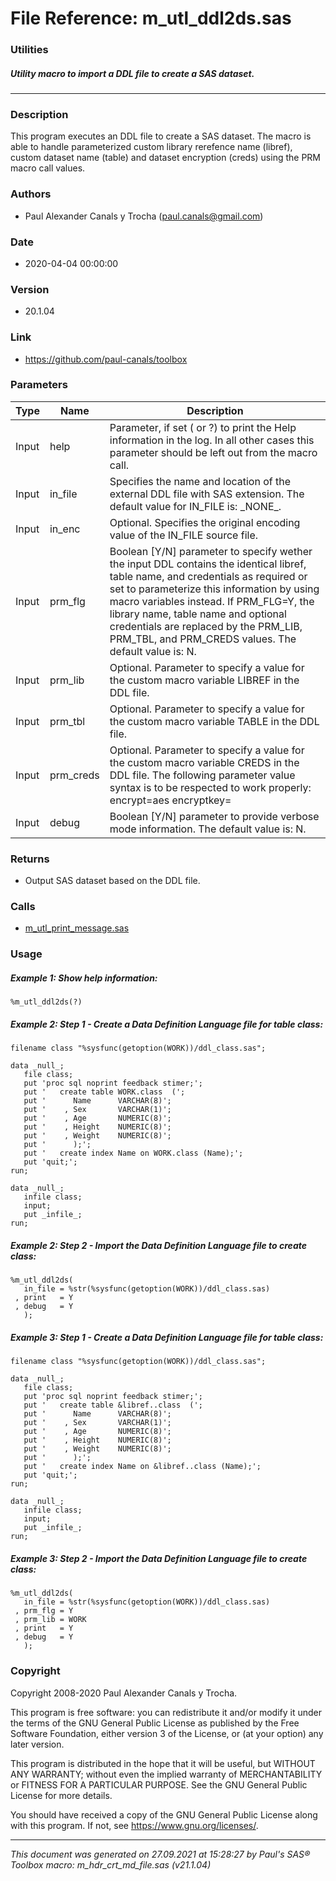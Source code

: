 # File Reference: m_utl_ddl2ds.sas

### Utilities

##### Utility macro to import a DDL file to create a SAS dataset.

***

### Description
This program executes an DDL file to create a SAS dataset. The macro is able to handle parameterized custom library rerefence name (libref), custom dataset name (table) and dataset encryption (creds) using the PRM macro call values.

### Authors
* Paul Alexander Canals y Trocha (paul.canals@gmail.com)

### Date
* 2020-04-04 00:00:00

### Version
* 20.1.04

### Link
* https://github.com/paul-canals/toolbox

### Parameters
| Type | Name | Description |
| ---- | ---- | ----------- |
| Input | help | Parameter, if set ( or ?) to print the Help information in the log. In all other cases this parameter should be left out from the macro call. |
| Input | in_file | Specifies the name and location of the external DDL file with SAS extension. The default value for IN_FILE is: \_NONE\_. |
| Input | in_enc | Optional. Specifies the original encoding value of the IN_FILE source file. |
| Input | prm_flg | Boolean [Y/N] parameter to specify wether the input DDL contains the identical libref, table name, and credentials as required or set to parameterize this information by using macro variables instead. If PRM_FLG=Y, the library name, table name and optional credentials are replaced by the PRM_LIB, PRM_TBL, and PRM_CREDS values. The default value is: N. |
| Input | prm_lib | Optional. Parameter to specify a value for the custom macro variable LIBREF in the DDL file. |
| Input | prm_tbl | Optional. Parameter to specify a value for the custom macro variable TABLE in the DDL file. |
| Input | prm_creds | Optional. Parameter to specify a value for the custom macro variable CREDS in the DDL file. The following parameter value syntax is to be respected to work properly: encrypt=aes encryptkey= |
| Input | debug | Boolean [Y/N] parameter to provide verbose mode information. The default value is: N. |

### Returns
* Output SAS dataset based on the DDL file.

### Calls
* [m_utl_print_message.sas](m_utl_print_message.md)

### Usage

##### Example 1: Show help information:
```sas
%m_utl_ddl2ds(?)
```

##### Example 2: Step 1 - Create a Data Definition Language file for table class:
```sas
filename class "%sysfunc(getoption(WORK))/ddl_class.sas";

data _null_;
   file class;
   put 'proc sql noprint feedback stimer;';
   put '   create table WORK.class  (';
   put '      Name      VARCHAR(8)';
   put '    , Sex       VARCHAR(1)';
   put '    , Age       NUMERIC(8)';
   put '    , Height    NUMERIC(8)';
   put '    , Weight    NUMERIC(8)';
   put '      );';
   put '   create index Name on WORK.class (Name);';
   put 'quit;';
run;

data _null_;
   infile class;
   input;
   put _infile_;
run;
```

##### Example 2: Step 2 - Import the Data Definition Language file to create class:
```sas
%m_utl_ddl2ds(
   in_file = %str(%sysfunc(getoption(WORK))/ddl_class.sas)
 , print   = Y
 , debug   = Y
   );
```

##### Example 3: Step 1 - Create a Data Definition Language file for table class:
```sas
filename class "%sysfunc(getoption(WORK))/ddl_class.sas";

data _null_;
   file class;
   put 'proc sql noprint feedback stimer;';
   put '   create table &libref..class  (';
   put '      Name      VARCHAR(8)';
   put '    , Sex       VARCHAR(1)';
   put '    , Age       NUMERIC(8)';
   put '    , Height    NUMERIC(8)';
   put '    , Weight    NUMERIC(8)';
   put '      );';
   put '   create index Name on &libref..class (Name);';
   put 'quit;';
run;

data _null_;
   infile class;
   input;
   put _infile_;
run;
```

##### Example 3: Step 2 - Import the Data Definition Language file to create class:
```sas
%m_utl_ddl2ds(
   in_file = %str(%sysfunc(getoption(WORK))/ddl_class.sas)
 , prm_flg = Y
 , prm_lib = WORK
 , print   = Y
 , debug   = Y
   );
```

### Copyright
Copyright 2008-2020 Paul Alexander Canals y Trocha. 
 
This program is free software: you can redistribute it and/or modify 
it under the terms of the GNU General Public License as published by 
the Free Software Foundation, either version 3 of the License, or 
(at your option) any later version. 
 
This program is distributed in the hope that it will be useful, 
but WITHOUT ANY WARRANTY; without even the implied warranty of 
MERCHANTABILITY or FITNESS FOR A PARTICULAR PURPOSE. See the 
GNU General Public License for more details. 
 
You should have received a copy of the GNU General Public License 
along with this program. If not, see <https://www.gnu.org/licenses/>. 


***
*This document was generated on 27.09.2021 at 15:28:27  by Paul's SAS&reg; Toolbox macro: m_hdr_crt_md_file.sas (v21.1.04)*
